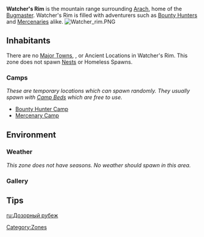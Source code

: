 **Watcher's Rim** is the mountain range surrounding
[Arach](Arach.md "wikilink"), home of the
[Bugmaster](Bugmaster.md "wikilink"). Watcher's Rim is filled with
adventurers such as [Bounty Hunters](Bounty_Hunters.md "wikilink") and
[Mercenaries](Mercenary.md "wikilink") alike.
![](Watcher_rim.PNG "Watcher_rim.PNG")

## Inhabitants

There are no [Major Towns](Major_Towns.md "wikilink"), [](Minor_Outposts.md), or Ancient Locations in Watcher's
Rim. This zone does not spawn [Nests](Nest.md "wikilink") or Homeless
Spawns.

### Camps

*These are temporary locations which can spawn randomly. They usually
spawn with [Camp Beds](Camp_Bed.md "wikilink") which are free to use.*

- [Bounty Hunter Camp](Bounty_Hunter_Camp "wikilink")
- [Mercenary Camp](Mercenary_Camp.md "wikilink")

## Environment

### Weather

*This zone does not have seasons. No weather should spawn in this area.*

### Gallery

## Tips

[ru:Дозорный рубеж](ru:Дозорный_рубеж "wikilink")

[Category:Zones](Category:Zones "wikilink")